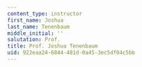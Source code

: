 ```yaml
---
content_type: instructor
first_name: Joshua
last_name: Tenenbaum
middle_initial: ''
salutation: Prof.
title: Prof. Joshua Tenenbaum
uid: 922eaa24-6844-481d-0a45-3ec5df04c5bb
---
```

